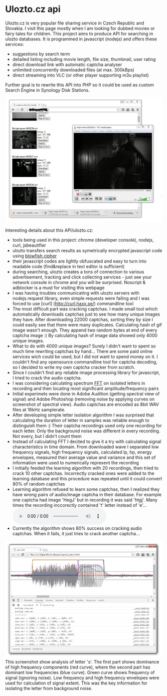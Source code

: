 Ulozto.cz api
==========

Ulozto.cz is very popular file sharing service in Czech Republic and Slovakia. I visit this page mostly when I am looking for dubbed movies or fairy tales for children. This project aims to produce API for searching in ulozto databases. It is programmed in javascript (nodejs) and offers these services: 
 - suggestions by search term
 - detailed listing including movie length, file size, thumbnail, user rating
 - direct download link with automatic captcha analyser
 - unlimited concurrently downloaded files (at max. 300kBps)
 - direct streaming into VLC (or other player supporting m3u playlist)

Further goal is to rewrite this API into PHP so it could be used as custom Search Engine in Synology Disk Stations.

![](screenshots/capture.jpg)

Interesting details about this API/ulozto.cz:
  - tools being used in this project: chrome (developer console), nodejs, curl, jsbeautifier
  - ulozto transfers search results as symetrically encrypted javascript code using [blowfish cipher](https://en.wikipedia.org/wiki/Blowfish_(cipher))
  - their javascript codes are lightly obfuscated and easy to turn into readable code (find&replace in text editor is sufficient)
  - during searching, ulozto creates a tons of connection to various advertisement, tracking and click collecting services - just see your network console in chrome and you will be surprised. Noscript & adblocker is a must for visiting this webpage
  - I was having troubles communicating with ulozto servers with nodejs.request library, even simple requests were failing and I was forced to use [curl] (http://curl.haxx.se/) commandline tool
  - The most difficult part was cracking captchas. I made small tool which automatically downloads captchas just to see how many unique images they have. After downloading 22000 captchas, sorting they by size I could easily see that there were many duplicates. Calculating hash of gif image wasn't enough. They append two random bytes at end of every captcha image :) By calculating hash of image data showed only 4000 unique images.
  - What to do with 4000 unique images? Surely I didn't want to spent so much time rewriting captchas by hand... There are some paid online services wich could be used, but I did not want to spend money on it. I couldn't find any opensource commandline tool for captcha decoding, so I decided to write my own captcha cracker from scratch.
  - Since I couldn't find any reliable image processing library for javascript, I tried to crack the audio captcha.
  - I was considering calculating spectrum [FFT](https://en.wikipedia.org/wiki/Fast_Fourier_transform) on isolated letters in recording and then locating most significant amplitude/frequency pairs
  - Initial experimets were done in Adobe Audition (getting spectral view of signal) and Adobe Photoshop (removing noise by applying curves on screenshot of spectral view). Audio captchas are encoded as 8bit WAV files at 16kHz samplerate.
  - After developing simple letter isolation algorithm I was surprised that calculating the duration of letter in samples was reliable enough to distinguish them :) Their captcha recordings used only one recording for each letter. Only the background noise was different in every recording. Not every, but I didn't count them
  - Instead of calculating FFT I decited to give it a try with calculating signal characteristics in time domain. From downloaded wave I separated low frequency signals, high frequency signals, calculated lp, hp, energy envelopes, measured their average value and variance and this set of information were used to numerically represent the recording
  - I initially feeded the learning algorithm with 20 recordings, then tried to crack 10 other captchas. Incorrectly cracked ones were added to the learning database and this procedure was repeated until it could convert 80% of random captchas
  - Learning algorithm refused to learn some captchas, then I realized they have wrong pairs of audio/image captcha in their database. For example one captcha had image 'HegJ' but in recording it was said 'htgj'. Many times the recording inccorectly contained 't' letter instead of 'e'... 
![](screenshots/htgj.wav)
  - Currently the algorithm shows 80% success on cracking audio captchas. When it fails, it just tries to crack another captcha...

![](screenshots/analysis.jpg)
This screenshot show analysis of letter 's'. The first part shows dominance of high frequency components (red curve), where the second part has dominant low frequencies (blue curve). Green curve shows frequency of signal (ignoring noise). Low frequency and high frequency envelopes were used for calculation of signal extent. This was the key information for isolating the letter from background noise.
